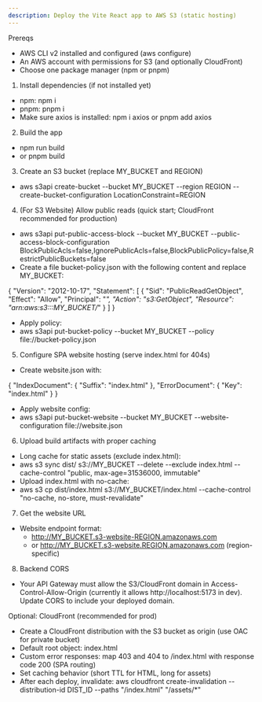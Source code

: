 ```yaml
---
description: Deploy the Vite React app to AWS S3 (static hosting)
---
```


Prereqs
- AWS CLI v2 installed and configured (aws configure)
- An AWS account with permissions for S3 (and optionally CloudFront)
- Choose one package manager (npm or pnpm)

1) Install dependencies (if not installed yet)
- npm: npm i
- pnpm: pnpm i
- Make sure axios is installed: npm i axios or pnpm add axios

2) Build the app
- npm run build
- or pnpm build

3) Create an S3 bucket (replace MY_BUCKET and REGION)
- aws s3api create-bucket --bucket MY_BUCKET --region REGION --create-bucket-configuration LocationConstraint=REGION

4) (For S3 Website) Allow public reads (quick start; CloudFront recommended for production)
- aws s3api put-public-access-block --bucket MY_BUCKET --public-access-block-configuration BlockPublicAcls=false,IgnorePublicAcls=false,BlockPublicPolicy=false,RestrictPublicBuckets=false
- Create a file bucket-policy.json with the following content and replace MY_BUCKET:

{
  "Version": "2012-10-17",
  "Statement": [
    {
      "Sid": "PublicReadGetObject",
      "Effect": "Allow",
      "Principal": "*",
      "Action": "s3:GetObject",
      "Resource": "arn:aws:s3:::MY_BUCKET/*"
    }
  ]
}

- Apply policy:
- aws s3api put-bucket-policy --bucket MY_BUCKET --policy file://bucket-policy.json

5) Configure SPA website hosting (serve index.html for 404s)
- Create website.json with:

{
  "IndexDocument": { "Suffix": "index.html" },
  "ErrorDocument": { "Key": "index.html" }
}

- Apply website config:
- aws s3api put-bucket-website --bucket MY_BUCKET --website-configuration file://website.json

6) Upload build artifacts with proper caching
- Long cache for static assets (exclude index.html):
- aws s3 sync dist/ s3://MY_BUCKET --delete --exclude index.html --cache-control "public, max-age=31536000, immutable"
- Upload index.html with no-cache:
- aws s3 cp dist/index.html s3://MY_BUCKET/index.html --cache-control "no-cache, no-store, must-revalidate"

7) Get the website URL
- Website endpoint format:
  - http://MY_BUCKET.s3-website-REGION.amazonaws.com
  - or http://MY_BUCKET.s3-website.REGION.amazonaws.com (region-specific)

8) Backend CORS
- Your API Gateway must allow the S3/CloudFront domain in Access-Control-Allow-Origin (currently it allows http://localhost:5173 in dev). Update CORS to include your deployed domain.

Optional: CloudFront (recommended for prod)
- Create a CloudFront distribution with the S3 bucket as origin (use OAC for private bucket)
- Default root object: index.html
- Custom error responses: map 403 and 404 to /index.html with response code 200 (SPA routing)
- Set caching behavior (short TTL for HTML, long for assets)
- After each deploy, invalidate: aws cloudfront create-invalidation --distribution-id DIST_ID --paths "/index.html" "/assets/*"
